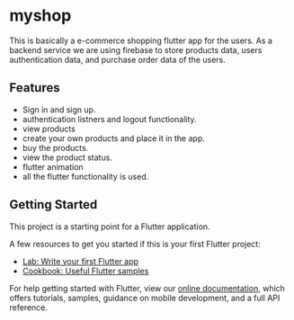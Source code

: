 # myshop

This is basically a e-commerce shopping flutter app for the users. As a backend service we are using firebase to store products data, users authentication data, and purchase order data of the users.

## Features

- Sign in and sign up.
- authentication listners and logout functionality.
- view products
- create your own products and place it in the app.
- buy the products.
- view the product status.
- flutter animation 
- all the flutter functionality is used. 

## Getting Started

This project is a starting point for a Flutter application.

A few resources to get you started if this is your first Flutter project:

- [Lab: Write your first Flutter app](https://flutter.dev/docs/get-started/codelab)
- [Cookbook: Useful Flutter samples](https://flutter.dev/docs/cookbook)

For help getting started with Flutter, view our
[online documentation](https://flutter.dev/docs), which offers tutorials,
samples, guidance on mobile development, and a full API reference.

